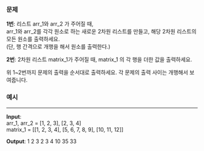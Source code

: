 ### **문제**

**1번**: 리스트 arr_1와 arr_2 가 주어질 때,   
arr_1와 arr_2를 각각 원소로 하는 새로운 2차원 리스트를 만들고, 해당 2차원 리스트의 모든 원소를 출력하세요.  
(단, 행 간격으로 개행을 해서 원소를 출력한다.)

**2번**: 2차원 리스트 matrix_1가 주어질 때, matrix_1 의 각 행을 더한 값을 출력하세요.    

위 1~2번까지 문제의 출력을 순서대로 출력하세요. 각 문제의 출력 사이는 개행해서 보여줍니다.
### **예시**  
<hr/>

**Input**:   
arr_1, arr_2 = [1, 2, 3], [2, 3, 4]   
matrix_1 = [[1, 2, 3, 4], [5, 6, 7, 8, 9], [10, 11, 12]]  

**Output**:
1 2 3 
2 3 4
10 35 33
